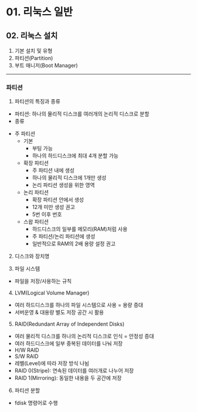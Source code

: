 # 01. 리눅스 일반

## 02. 리눅스 설치
1. 기본 설치 및 유형
2. 파티션(Partition)
3. 부트 매니저(Boot Manager)

<hr/>

### 파티션
1. 파티션의 특징과 종류     
 * 파티션: 하나의 물리적 디스크를 여러개의 논리적 디스크로 분할
 * 종류
  - 주 파티션
    - 기본
      - 부팅 가능
      - 하나의 하드디스크에 최대 4개 분할 가능
    - 확장 파티션
      - 주 파티션 내에 생성
      - 하나의 물리적 디스크에 1개만 생성
      - 논리 파티션 생성을 위한 영역
    - 논리 파티션
      - 확장 파티션 안에서 생성
      - 12개 미만 생성 권고
      - 5번 이후 번호
    - 스왑 파티션
      - 하드디스크의 일부를 메모리(RAM)처럼 사용
      - 주 파티션/논리 파티션에 생성
      - 일반적으로 RAM의 2배 용량 설정 권고

2. 디스크와 장치명

3. 파일 시스템
  * 파일을 저장/사용하는 규칙

4. LVM(Logical Volume Manager)
  * 여러 하드디스크를 하나의 파일 시스템으로 사용 = 용량 증대
  * 서버운영 & 대용량 별도 저장 공간 시 활용

5. RAID(Redundant Array of Independent Disks)
  - 여러 물리적 디스크를 하나의 논리적 디스크로 인식 = 안정성 증대
  - 여러 하드디스크에 일부 중복된 데이터를 나눠 저장
   - H/W RAID
   - S/W RAID
 - 레벨(Level)에 따라 저장 방식 나뉨
 - RAID 0(Stripe): 연속된 데이터를 여러개로 나누어 저장
 - RAID 1(Mirroring): 동일한 내용을 두 공간에 저장

6. 파티션 분할
 - fdisk 명령어로 수행
